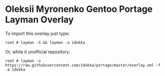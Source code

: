 # Oleksii Myronenko Gentoo Portage Layman Overlay

To import this overlay just type:

```console
root # layman -S && layman -a idokka
```

Or, while it unofficial repository:

```console
root # layman -o https://raw.githubusercontent.com/idokka/portage/master/overlay.xml -f -a idokka
```